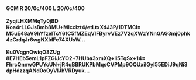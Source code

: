 #### GCM R 20/0c/400 L 20/0c/400
**ZyqiLHXMMqTy0jBD**<br/>**Koa4rLLGJsBmb8MU+Mlcclzt4/etLtxXdJ3P/1DTMCI=**<br/>**M5uE48aV9hYfzelTcY6fC5fMZEqVlFByrvVEz7V2qXWzYNnGAG3mj0phk4zCrdqJr6wgNXldFe74XUsW...**<br/><br/>
**Ku0VqgnQwiqO8ZUg**<br/>**8E7HEb5emL1pFZGiJcYO2+7HUba3xmXQ+li5TqSx+14=**<br/>**FhrcQnnwGPUYcUN+jR4qBBRUKPbMqsCVPMp9OQUxiIGyI55EDiJ9qNi3dpHdzzqANd0oOyVIJhVRDyuk...**